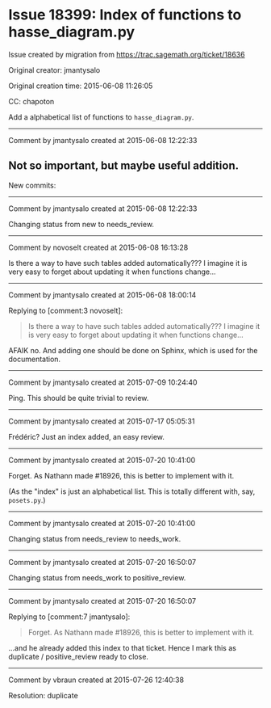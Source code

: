 # Issue 18399: Index of functions to hasse_diagram.py

Issue created by migration from https://trac.sagemath.org/ticket/18636

Original creator: jmantysalo

Original creation time: 2015-06-08 11:26:05

CC:  chapoton

Add a alphabetical list of functions to `hasse_diagram.py`.


---

Comment by jmantysalo created at 2015-06-08 12:22:33

Not so important, but maybe useful addition.
----
New commits:


---

Comment by jmantysalo created at 2015-06-08 12:22:33

Changing status from new to needs_review.


---

Comment by novoselt created at 2015-06-08 16:13:28

Is there a way to have such tables added automatically??? I imagine it is very easy to forget about updating it when functions change...


---

Comment by jmantysalo created at 2015-06-08 18:00:14

Replying to [comment:3 novoselt]:
> Is there a way to have such tables added automatically??? I imagine it is very easy to forget about updating it when functions change...

AFAIK no. And adding one should be done on Sphinx, which is used for the documentation.


---

Comment by jmantysalo created at 2015-07-09 10:24:40

Ping. This should be quite trivial to review.


---

Comment by jmantysalo created at 2015-07-17 05:05:31

Frédéric? Just an index added, an easy review.


---

Comment by jmantysalo created at 2015-07-20 10:41:00

Forget. As Nathann made #18926, this is better to implement with it.

(As the "index" is just an alphabetical list. This is totally different with, say, `posets.py`.)


---

Comment by jmantysalo created at 2015-07-20 10:41:00

Changing status from needs_review to needs_work.


---

Comment by jmantysalo created at 2015-07-20 16:50:07

Changing status from needs_work to positive_review.


---

Comment by jmantysalo created at 2015-07-20 16:50:07

Replying to [comment:7 jmantysalo]:
> Forget. As Nathann made #18926, this is better to implement with it.

...and he already added this index to that ticket. Hence I mark this as duplicate / positive_review ready to close.


---

Comment by vbraun created at 2015-07-26 12:40:38

Resolution: duplicate
